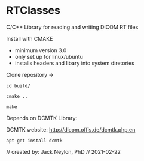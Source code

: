# RTClasses

C/C++ Library for reading and writing DICOM RT files

Install with CMAKE 
 - minimum version 3.0
 - only set up for linux/ubuntu
 - installs headers and libary into system diretories

Clone repository ->

`cd build/`

`cmake ..`

`make`

Depends on DCMTK Library:

DCMTK website: http://dicom.offis.de/dcmtk.php.en

`apt-get install dcmtk`


// created by: Jack Neylon, PhD
// 2021-02-22
